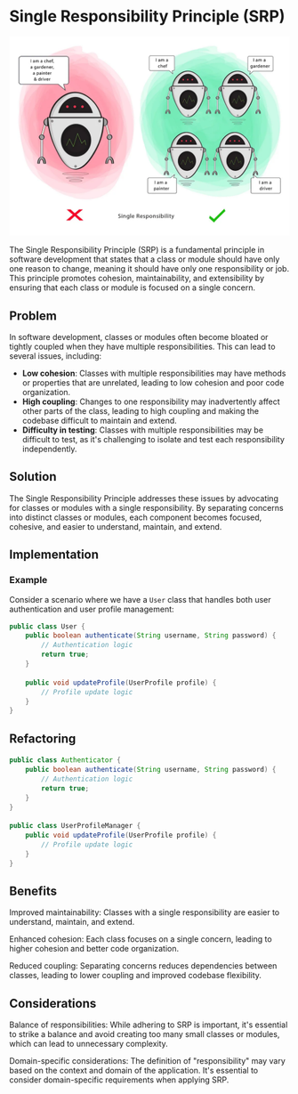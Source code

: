 # Single Responsibility Principle (SRP)

<p align="center">
  <img src="../photos/spr.webp" alt="Alt text" />
</p>



The Single Responsibility Principle (SRP) is a fundamental principle in software development that states that a class or module should have only one reason to change, meaning it should have only one responsibility or job. This principle promotes cohesion, maintainability, and extensibility by ensuring that each class or module is focused on a single concern.

## Problem

In software development, classes or modules often become bloated or tightly coupled when they have multiple responsibilities. This can lead to several issues, including:

- **Low cohesion**: Classes with multiple responsibilities may have methods or properties that are unrelated, leading to low cohesion and poor code organization.
- **High coupling**: Changes to one responsibility may inadvertently affect other parts of the class, leading to high coupling and making the codebase difficult to maintain and extend.
- **Difficulty in testing**: Classes with multiple responsibilities may be difficult to test, as it's challenging to isolate and test each responsibility independently.

## Solution

The Single Responsibility Principle addresses these issues by advocating for classes or modules with a single responsibility. By separating concerns into distinct classes or modules, each component becomes focused, cohesive, and easier to understand, maintain, and extend.

## Implementation

### Example

Consider a scenario where we have a `User` class that handles both user authentication and user profile management:

```java
public class User {
    public boolean authenticate(String username, String password) {
        // Authentication logic
        return true;
    }

    public void updateProfile(UserProfile profile) {
        // Profile update logic
    }
}
```
## Refactoring
```java
public class Authenticator {
    public boolean authenticate(String username, String password) {
        // Authentication logic
        return true;
    }
}

public class UserProfileManager {
    public void updateProfile(UserProfile profile) {
        // Profile update logic
    }
}

```

## Benefits
Improved maintainability: Classes with a single responsibility are easier to understand, maintain, and extend.

Enhanced cohesion: Each class focuses on a single concern, leading to higher cohesion and better code organization.

Reduced coupling: Separating concerns reduces dependencies between classes, leading to lower coupling and improved codebase flexibility.

## Considerations

Balance of responsibilities: While adhering to SRP is important, it's essential to strike a balance and avoid creating too many small classes or modules, which can lead to unnecessary complexity.


Domain-specific considerations: The definition of "responsibility" may vary based on the context and domain of the application. It's essential to consider domain-specific requirements when applying SRP.

